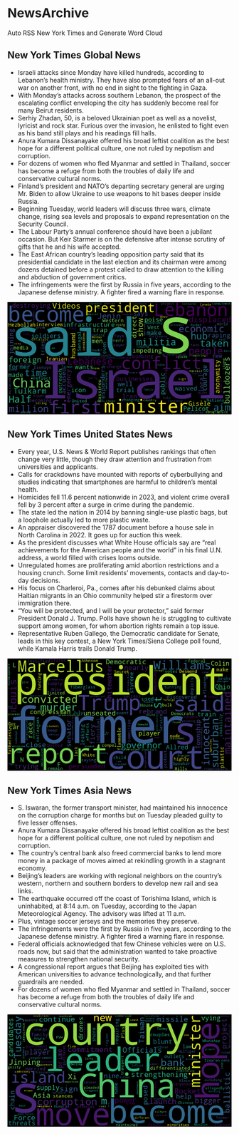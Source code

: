 # NewsArchive
Auto RSS New York Times and Generate Word Cloud

## New York Times Global News
* Israeli attacks since Monday have killed hundreds, according to Lebanon’s health ministry. They have also prompted fears of an all-out war on another front, with no end in sight to the fighting in Gaza.
* With Monday’s attacks across southern Lebanon, the prospect of the escalating conflict enveloping the city has suddenly become real for many Beirut residents.
* Serhiy Zhadan, 50, is a beloved Ukrainian poet as well as a novelist, lyricist and rock star. Furious over the invasion, he enlisted to fight even as his band still plays and his readings fill halls.
* Anura Kumara Dissanayake offered his broad leftist coalition as the best hope for a different political culture, one not ruled by nepotism and corruption.
* For dozens of women who fled Myanmar and settled in Thailand, soccer has become a refuge from both the troubles of daily life and conservative cultural norms.
* Finland’s president and NATO’s departing secretary general are urging Mr. Biden to allow Ukraine to use weapons to hit bases deeper inside Russia.
* Beginning Tuesday, world leaders will discuss three wars, climate change, rising sea levels and proposals to expand representation on the Security Council.
* The Labour Party’s annual conference should have been a jubilant occasion. But Keir Starmer is on the defensive after intense scrutiny of gifts that he and his wife accepted.
* The East African country’s leading opposition party said that its presidential candidate in the last election and its chairman were among dozens detained before a protest called to draw attention to the killing and abduction of government critics.
* The infringements were the first by Russia in five years, according to the Japanese defense ministry. A fighter fired a warning flare in response.

![Global](./global.png)
## New York Times United States News
* Every year, U.S. News & World Report publishes rankings that often change very little, though they draw attention and frustration from universities and applicants.
* Calls for crackdowns have mounted with reports of cyberbullying and studies indicating that smartphones are harmful to children’s mental health.
* Homicides fell 11.6 percent nationwide in 2023, and violent crime overall fell by 3 percent after a surge in crime during the pandemic.
* The state led the nation in 2014 by banning single-use plastic bags, but a loophole actually led to more plastic waste.
* An appraiser discovered the 1787 document before a house sale in North Carolina in 2022. It goes up for auction this week.
* As the president discusses what White House officials say are “real achievements for the American people and the world” in his final U.N. address, a world filled with crises looms outside.
* Unregulated homes are proliferating amid abortion restrictions and a housing crunch. Some limit residents’ movements, contacts and day-to-day decisions.
* His focus on Charleroi, Pa., comes after his debunked claims about Haitian migrants in an Ohio community helped stir a firestorm over immigration there.
* “You will be protected, and I will be your protector,” said former President Donald J. Trump. Polls have shown he is struggling to cultivate support among women, for whom abortion rights remain a top issue.
* Representative Ruben Gallego, the Democratic candidate for Senate, leads in this key contest, a New York Times/Siena College poll found, while Kamala Harris trails Donald Trump.

![US](./usnews.png)
## New York Times Asia News
* S. Iswaran, the former transport minister, had maintained his innocence on the corruption charge for months but on Tuesday pleaded guilty to five lesser offenses.
* Anura Kumara Dissanayake offered his broad leftist coalition as the best hope for a different political culture, one not ruled by nepotism and corruption.
* The country’s central bank also freed commercial banks to lend more money in a package of moves aimed at rekindling growth in a stagnant economy.
* Beijing’s leaders are working with regional neighbors on the country’s western, northern and southern borders to develop new rail and sea links.
* The earthquake occurred off the coast of Torishima Island, which is uninhabited, at 8:14 a.m. on Tuesday, according to the Japan Meteorological Agency. The advisory was lifted at 11 a.m.
* Plus, vintage soccer jerseys and the memories they preserve.
* The infringements were the first by Russia in five years, according to the Japanese defense ministry. A fighter fired a warning flare in response.
* Federal officials acknowledged that few Chinese vehicles were on U.S. roads now, but said that the administration wanted to take proactive measures to strengthen national security.
* A congressional report argues that Beijing has exploited ties with American universities to advance technologically, and that further guardrails are needed.
* For dozens of women who fled Myanmar and settled in Thailand, soccer has become a refuge from both the troubles of daily life and conservative cultural norms.

![Asian](./asian.png)
